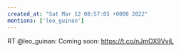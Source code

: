 ```yaml
---
created_at: "Sat Mar 12 08:57:05 +0000 2022"
mentions: ['leo_guinan']
---
```


RT @leo_guinan: Coming soon: https://t.co/nJmOX9VvjL